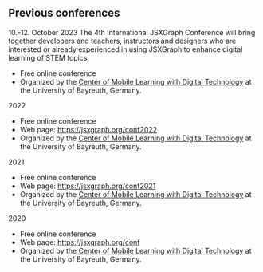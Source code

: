 ## Previous conferences

10.-12. October 2023
The 4th International JSXGraph Conference will bring together developers and teachers, instructors and designers who are interested or already experienced in using JSXGraph to
enhance digital learning of STEM topics.

- Free online conference
- Organized by the [Center of Mobile Learning with Digital Technology](https://mobile-learning.uni-bayreuth.de) at the University of Bayreuth, Germany.

2022

- Free online conference
- Web page: <https://jsxgraph.org/conf2022>
- Organized by the [Center of Mobile Learning with Digital Technology](https://mobile-learning.uni-bayreuth.de) at the University of Bayreuth, Germany.

2021

- Free online conference
- Web page: <https://jsxgraph.org/conf2021>
- Organized by the [Center of Mobile Learning with Digital Technology](https://mobile-learning.uni-bayreuth.de) at the University of Bayreuth, Germany.

2020

- Free online conference
- Web page: <https://jsxgraph.org/conf>
- Organized by the [Center of Mobile Learning with Digital Technology](https://mobile-learning.uni-bayreuth.de) at the University of Bayreuth, Germany.